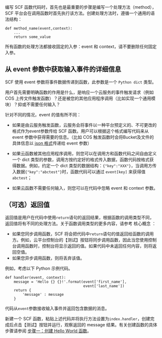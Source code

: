 编写 SCF 函数代码时，首先也是最重要的步骤是编写一个处理方法（method），SCF 平台会在调用函数时首先执行该方法。创建处理方法时，遵循一个通用的语法结构：

```
def method_name(event,context): 
    ...
    return some_value
```

所有函数的处理方法都接收固定的入参：event 和 context，请不要删除任何固定入参。

## 从 event 参数中获取输入事件的详细信息

SCF 使用 event 参数将事件数据传递到函数，此参数是一个 `Python dict` 类型。

用户首先需要明确函数的作用是什么，是响应一个云服务的事件触发请求（例如 COS 上传文件触发函数）？还是被您的其他应用程序调用（比如实现一个通用模块）？抑或不需要任何输入？

针对不同的情况，event 的值有所不同：

- 如果是由云服务触发函数，云服务会将事件以一种平台预定义的、不可更改的格式作为event参数传给 SCF 函数。用户可以根据这个格式编写代码来从 event 参数中获得需要的信息。（比如 COS 触发函数时会将Bucket及文件的具体信息以 [json 格式](/document/product/583/9707#cos-.E8.A7.A6.E5.8F.91.E5.99.A8.E7.9A.84.E4.BA.8B.E4.BB.B6.E6.B6.88.E6.81.AF.E7.BB.93.E6.9E.84)传递给 event 参数）

- 如果云函数被其他应用程序调用，则您可以在调用方和函数代码之间自由定义一个 dict 类型的参数，调用方按约定好的格式传入数据，函数代码按格式获得数据。例如，约定一个 dict 类型的数据结构：`{"key":"XXX"}`，当调用方传入数据`{"key":"abctest"}`时，函数代码可以通过 `event[key]` 来获得值 `abctest`；

- 如果云函数不需要任何输入，则您可以在代码中忽略 event 和 context 参数。

## （可选）返回值

返回值是用户在代码中使用`return`语句的返回结果，根据函数的调用类型不同，返回值将有不同的处理方法。关于函数调用类型的更多内容，请参考 核心概念 ：
- 如果您同步调用函数，SCF 将会把代码中`return`语句的值返回给函数的调用方。例如，云平台控制台的【测试】按钮将同步调用函数，因此当您使用控制台调用函数时，控制台将显示返回的值。如果代码中未返回任何内容，则将返回空值。
- 如果您异步调用函数，则将丢弃该值。

例如，考虑以下 Python 示例代码。

```
def handler(event, context):
    message = 'Hello {} {}!'.format(event['first_name'], 
                                    event['last_name'])  
    return { 
        'message' : message
    } 
``` 
代码从`event`参数接收输入事件并返回包含数据的消息。

新建一个 SCF 函数，粘贴上述代码并将执行方法设置为`index.handler`，创建完成后点击【测试】按钮并运行，观察返回的 message 结果。有关创建函数的具体步骤请参阅 [步骤一：创建 Hello World 函数](/document/product/583/9204)。